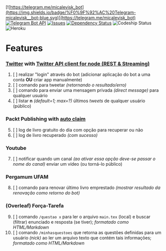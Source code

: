 [![https://telegram.me/micalevisk_bot](https://img.shields.io/badge/%F0%9F%92%AC%20Telegram-micalevisk__bot-blue.svg)](https://telegram.me/micalevisk_bot)
[![Telegram Bot API](https://img.shields.io/badge/%F0%9F%92%AC%20Telegram-Bot%20API%20v2.3.1-blue.svg)](https://core.telegram.org/bots/api#recent-changes)
[![Issues](https://img.shields.io/github/issues/micalevisk/Micalevisk-TelegramBot.svg?style=flat)](https://github.com/micalevisk/Micalevisk-TelegramBot/issues)
[![Dependency Status](https://dependencyci.com/github/micalevisk/Micalevisk-TelegramBot/badge)](https://dependencyci.com/github/micalevisk/Micalevisk-TelegramBot)
![Codeship Status](https://app.codeship.com/projects/b84bc960-cfa0-0134-60b2-6eb4e8c3819f/status?branch=master)
![Heroku](http://heroku-badge.herokuapp.com/?app=micaleviskbot)

# Features

### [Twitter](https://dev.twitter.com/docs) with [Twitter API client for node (REST & Streaming)](https://www.npmjs.com/package/twit)
1. [ ] realizar "login" através do bot (adicionar aplicação do bot a uma conta **OU** criar app manualmente)
2. [ ] comando para tweetar _(retornando o resultado/erro)_
3. [ ] comando para enviar uma mensagem privada _(direct message)_ para qualquer usuário
4. [ ] listar **n** _(default=1; max=?)_ últimos _tweets_ de qualquer usuário (público)

### Packt Publishing with [auto claim](https://gist.github.com/micalevisk/1ec5363b165198d68959fe8599a1ac27#file-server-js)
5. [ ] log de livro gratuito do dia com opção para recuperar ou não
6. [ ] log de livro recuperado _(com sucesso)_

### Youtube
7. [ ] notificar quando um canal _(ao ativar essa opção deve-se passar o nome do canal)_ enviar um vídeo (ou torná-lo público)

### Pergamum UFAM
8. [ ] comando para renovar último livro emprestado _(mostrar resultado da renovação como retorno do bot)_

### (Overleaf) Força-Tarefa
9.  [ ] comando `/questao x` para ler o arquivo `main.tex` (local) e buscar (filtrar) enunciado e resposta (se tiver); _formatado como HTML/Markdown_
10. [ ] comando `/minhasquestoes` que retorna as questões definidas para um usuário _(nick)_ ao ler um arquivo texto que contém tais informações; _formatado como HTML/Markdown_
